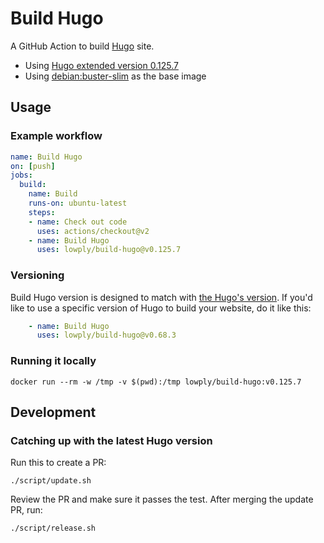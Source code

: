# Build Hugo

A GitHub Action to build [Hugo](https://gohugo.io/) site.

- Using [Hugo extended version 0.125.7](https://github.com/gohugoio/hugo/releases/tag/v0.125.7)
- Using [debian:buster-slim](https://hub.docker.com/_/debian/) as the base image

## Usage

### Example workflow

```yaml
name: Build Hugo
on: [push]
jobs:
  build:
    name: Build
    runs-on: ubuntu-latest
    steps:
    - name: Check out code
      uses: actions/checkout@v2
    - name: Build Hugo
      uses: lowply/build-hugo@v0.125.7
```

### Versioning

Build Hugo version is designed to match with [the Hugo's version](https://github.com/gohugoio/hugo/releases). If you'd like to use a specific version of Hugo to build your website, do it like this:

```yaml
    - name: Build Hugo
      uses: lowply/build-hugo@v0.68.3
```

### Running it locally

```
docker run --rm -w /tmp -v $(pwd):/tmp lowply/build-hugo:v0.125.7
```

## Development

### Catching up with the latest Hugo version

Run this to create a PR:

```
./script/update.sh
```

Review the PR and make sure it passes the test. After merging the update PR, run:

```
./script/release.sh
```
